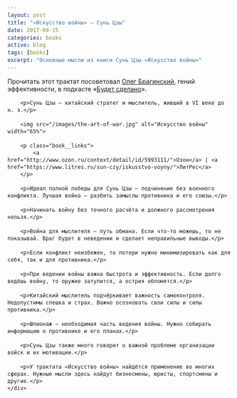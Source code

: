 ```yaml
---
layout: post
title: "«Искусство войны» — Сунь Цзы"
date: 2017-04-15
categories: books
active: blog
tags: [books]
excerpt: "Основные мысли из книги Сунь Цзы «Искусство войны»"
---
```


<div class="row">
	<div class="col-md-7">
		<p>Прочитать этот трактат посоветовал <a href="https://www.facebook.com/obraginsky">Олег Брагинский</a>, гений эффективности, в подкасте «<a href="https://willbedone.ru/17-kak-stat-geniem-effektivnosti/">Будет сделано</a>».</p>

		<p>Сунь Цзы — китайский стратег и мыслитель, живший в VI веке до н. э.</p>

		<img src="/images/the-art-of-war.jpg" alt="Искусство войны" width="65%">

		<p class="book__links">
			<a href="http://www.ozon.ru/context/detail/id/5993111/">Озон</a> | <a href="https://www.litres.ru/sun-czy/iskusstvo-voyny/">ЛитРес</a>
		</p>

		<p>Идеал полной победы для Сунь Цзы — подчинение без военного конфликта. Лучшая война — разбить замыслы противника и его союзы.</p>

		<p>Начинать войну без точного расчёта и должного рассмотрения нельзя.</p>

		<p>Война для мыслителя — путь обмана. Если что-то можешь, то не показывай. Враг будет в неведении и сделает неправильные выводы.</p>

		<p>Если конфликт неизбежен, то потери нужно минимизировать как для себя, так и для противника.</p>

		<p>При ведении войны важна быстрота и эффективность. Если долго ведёшь войну, то оружие затупится, а острия обломятся.</p>

		<p>Китайский мыслитель подчёркивает важность самоконтроля. Недопустимы спешка и страх. Важно осозновать свои силы и силы противника.</p>

		<p>Шпионаж — необходимая часть ведения войны. Нужно собирать информацию о противнике и его планах.</p>

		<p>Сунь Цзы также много говорит о важной проблеме организации войск и их мотивации.</p>

		<p>У трактата «Искусство войны» найдётся применение во многих сферах. Нужные мысли здесь найдут бизнесмены, юристы, спортсмены и другие.</p>
	</div>
</div>